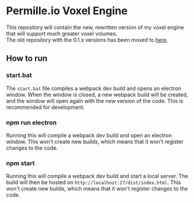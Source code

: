 # Permille.io Voxel Engine
This repository will contain the new, rewritten version of my voxel engine that will support much greater voxel volumes. <br />
The old repository with the 0.1.x versions has been moved to [here](https://github.com/Permille/Permille.io-0.1.x).

## How to run

### start.bat

The `start.bat` file compiles a webpack dev build and opens an electron window. When the
window is closed, a new webpack build will be created, and the window will open again
with the new version of the code. This is recommended for development.

### npm run electron

Running this will compile a webpack dev build and open an electron window. This won't
create new builds, which means that it won't register changes to the code.

### npm start

Running this will compile a webpack dev build and start a local server. The build will
then be hosted on `http://localhost:27/dist/index.html`. This won't
create new builds, which means that it won't register changes to the code.


